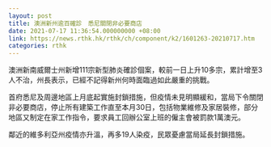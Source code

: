 ```yaml
---
layout: post
title: 澳洲新州逾百確診　悉尼關閉非必要商店
date: 2021-07-17 11:36:54.000000000 +08:00
link: https://news.rthk.hk/rthk/ch/component/k2/1601263-20210717.htm
categories: rthk
---
```


澳洲新南威爾士州新增111宗新型肺炎確診個案，較前一日上升10多宗，累計增至3人不治，州長表示，已經不記得新州何時面臨過如此嚴重的挑戰。

首府悉尼及周邊地區上月底起實施封鎖措施，但疫情未見明顯緩和，當局下令關閉非必要商店，停止所有建築工作直至本月30日，包括物業維修及家居裝修，部分地區又制定在家工作指令，要求員工回辦公室上班的僱主會被罰款1萬澳元。

鄰近的維多利亞州疫情亦升溫，再多19人染疫，民眾憂慮當局延長封鎖措施。
